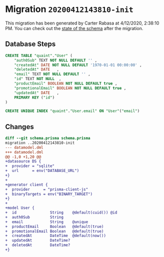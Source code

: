 # Migration `20200412143810-init`

This migration has been generated by Carter Rabasa at 4/12/2020, 2:38:10 PM.
You can check out the [state of the schema](./schema.prisma) after the migration.

## Database Steps

```sql
CREATE TABLE "quaint"."User" (
    "auth0Sub" TEXT NOT NULL DEFAULT '' ,
    "createdAt" DATE NOT NULL DEFAULT '1970-01-01 00:00:00' ,
    "deletedAt" DATE   ,
    "email" TEXT NOT NULL DEFAULT '' ,
    "id" TEXT NOT NULL  ,
    "productEmail" BOOLEAN NOT NULL DEFAULT true ,
    "promotionalEmail" BOOLEAN NOT NULL DEFAULT true ,
    "updatedAt" DATE   ,
    PRIMARY KEY ("id")
) 

CREATE UNIQUE INDEX "quaint"."User.email" ON "User"("email")
```

## Changes

```diff
diff --git schema.prisma schema.prisma
migration ..20200412143810-init
--- datamodel.dml
+++ datamodel.dml
@@ -1,0 +1,20 @@
+datasource DS {
+  provider = "sqlite"
+  url      = env("DATABASE_URL")
+}
+
+generator client {
+  provider      = "prisma-client-js"
+  binaryTargets = env("BINARY_TARGET")
+}
+
+model User {
+  id               String    @default(cuid()) @id
+  auth0Sub         String
+  email            String    @unique
+  productEmail     Boolean   @default(true)
+  promotionalEmail Boolean   @default(true)
+  createdAt        DateTime  @default(now())
+  updatedAt        DateTime?
+  deletedAt        DateTime?
+}
```


